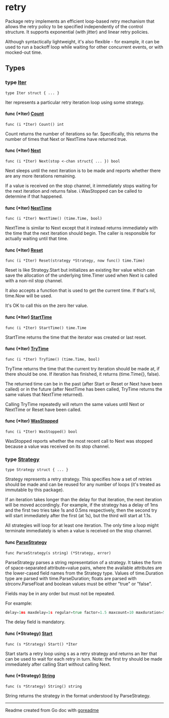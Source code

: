 # retry

Package retry implements an efficient loop-based retry mechanism
that allows the retry policy to be specified independently of the control structure.
It supports exponential (with jitter) and linear retry policies.

Although syntactically lightweight, it's also flexible - for example,
it can be used to run a backoff loop while waiting for other concurrent
events, or with mocked-out time.

## Types

### type [Iter](https://github.com/rogpeppe/retry/blob/master/retry.go#L18)

`type Iter struct { ... }`

Iter represents a particular retry iteration loop using some strategy.

#### func (*Iter) [Count](https://github.com/rogpeppe/retry/blob/master/retry.go#L181)

`func (i *Iter) Count() int`

Count returns the number of iterations so far. Specifically,
this returns the number of times that Next or NextTime have returned true.

#### func (*Iter) [Next](https://github.com/rogpeppe/retry/blob/master/retry.go#L93)

`func (i *Iter) Next(stop <-chan struct{ ... }) bool`

Next sleeps until the next iteration is to be made and
reports whether there are any more iterations remaining.

If a value is received on the stop channel, it immediately
stops waiting for the next iteration and returns false.
i.WasStopped can be called to determine if that happened.

#### func (*Iter) [NextTime](https://github.com/rogpeppe/retry/blob/master/retry.go#L110)

`func (i *Iter) NextTime() (time.Time, bool)`

NextTime is similar to Next except that it instead returns
immediately with the time that the next iteration should begin.
The caller is responsible for actually waiting until that time.

#### func (*Iter) [Reset](https://github.com/rogpeppe/retry/blob/master/retry.go#L53)

`func (i *Iter) Reset(strategy *Strategy, now func() time.Time)`

Reset is like Strategy.Start but initializes an existing Iter
value which can save the allocation of the underlying
time.Timer used when Next is called with a non-nil stop channel.

It also accepts a function that is used to get the current time.
If that's nil, time.Now will be used.

It's OK to call this on the zero Iter value.

#### func (*Iter) [StartTime](https://github.com/rogpeppe/retry/blob/master/retry.go#L137)

`func (i *Iter) StartTime() time.Time`

StartTime returns the time that the
iterator was created or last reset.

#### func (*Iter) [TryTime](https://github.com/rogpeppe/retry/blob/master/retry.go#L128)

`func (i *Iter) TryTime() (time.Time, bool)`

TryTime returns the time that the current try iteration should be
made at, if there should be one. If iteration has finished, it
returns (time.Time{}, false).

The returned time can be in the past (after Start or Reset or Next
have been called) or in the future (after NextTime has been called,
TryTime returns the same values that NextTime returned).

Calling TryTime repeatedly will return the same values until
Next or NextTime or Reset have been called.

#### func (*Iter) [WasStopped](https://github.com/rogpeppe/retry/blob/master/retry.go#L83)

`func (i *Iter) WasStopped() bool`

WasStopped reports whether the most recent call to Next
was stopped because a value was received on its stop channel.

### type [Strategy](https://github.com/rogpeppe/retry/blob/master/strategy.go#L25)

`type Strategy struct { ... }`

Strategy represents a retry strategy. This specifies how a set of retries should
be made and can be reused for any number of loops (it's treated as immutable
by this package).

If an iteration takes longer than the delay for that iteration, the next
iteration will be moved accordingly. For example, if the strategy
has a delay of 1ms and the first two tries take 1s and 0.5ms respectively,
then the second try will start immediately after the first (at 1s), but
the third will start at 1.1s.

All strategies will loop for at least one iteration. The only time a loop
might terminate immediately is when a value is received on
the stop channel.

#### func [ParseStrategy](https://github.com/rogpeppe/retry/blob/master/strategy.go#L142)

`func ParseStrategy(s string) (*Strategy, error)`

ParseStrategy parses a string representation of a strategy. It takes
the form of space-separated attribute=value pairs, where the available
attributes are the lower-cased field names from the Strategy type.
Values of time.Duration type are parsed with time.ParseDuration;
floats are parsed with strconv.ParseFloat and boolean values
must be either "true" or "false".

Fields may be in any order but must not be repeated.

For example:

```go
delay=1ms maxdelay=1s regular=true factor=1.5 maxcount=10 maxduration=5m
```

The delay field is mandatory.

#### func (*Strategy) [Start](https://github.com/rogpeppe/retry/blob/master/retry.go#L39)

`func (s *Strategy) Start() *Iter`

Start starts a retry loop using s as a retry strategy and
returns an Iter that can be used to wait for each retry
in turn. Note: the first try should be made immediately
after calling Start without calling Next.

#### func (*Strategy) [String](https://github.com/rogpeppe/retry/blob/master/strategy.go#L73)

`func (s *Strategy) String() string`

String returns the strategy in the format understood by ParseStrategy.

---
Readme created from Go doc with [goreadme](https://github.com/posener/goreadme)
